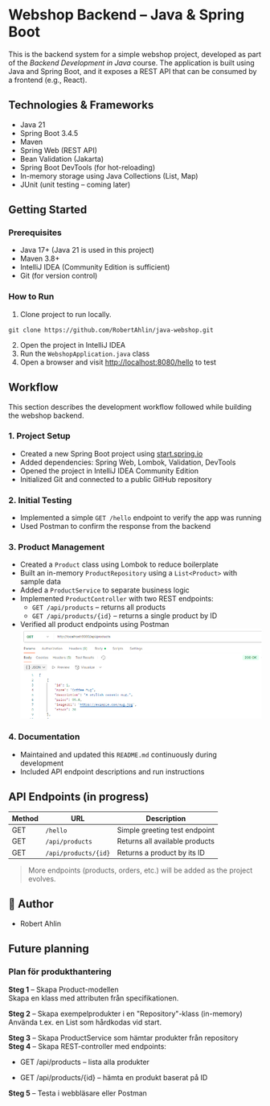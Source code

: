 # Webshop Backend – Java & Spring Boot

This is the backend system for a simple webshop project, developed as part of the *Backend Development in Java* course. The application is built using Java and Spring Boot, and it exposes a REST API that can be consumed by a frontend (e.g., React).

## Technologies & Frameworks

- Java 21
- Spring Boot 3.4.5
- Maven
- Spring Web (REST API)
- Bean Validation (Jakarta)
- Spring Boot DevTools (for hot-reloading)
- In-memory storage using Java Collections (List, Map)
- JUnit (unit testing – coming later)

## Getting Started

### Prerequisites

- Java 17+ (Java 21 is used in this project)
- Maven 3.8+
- IntelliJ IDEA (Community Edition is sufficient)
- Git (for version control)

### How to Run

1. Clone project to run locally.
```
git clone https://github.com/RobertAhlin/java-webshop.git
```
2. Open the project in IntelliJ IDEA
3. Run the `WebshopApplication.java` class
4. Open a browser and visit [http://localhost:8080/hello](http://localhost:8080/hello) to test

## Workflow

This section describes the development workflow followed while building the webshop backend.

### 1. Project Setup
- Created a new Spring Boot project using [start.spring.io](https://start.spring.io)
- Added dependencies: Spring Web, Lombok, Validation, DevTools
- Opened the project in IntelliJ IDEA Community Edition
- Initialized Git and connected to a public GitHub repository

### 2. Initial Testing
- Implemented a simple `GET /hello` endpoint to verify the app was running
- Used Postman to confirm the response from the backend

### 3. Product Management
- Created a `Product` class using Lombok to reduce boilerplate
- Built an in-memory `ProductRepository` using a `List<Product>` with sample data
- Added a `ProductService` to separate business logic
- Implemented `ProductController` with two REST endpoints:
    - `GET /api/products` – returns all products
    - `GET /api/products/{id}` – returns a single product by ID
- Verified all product endpoints using Postman
![postman test products API](readmefiles/postman-products-01.png)

### 4. Documentation
- Maintained and updated this `README.md` continuously during development
- Included API endpoint descriptions and run instructions



## API Endpoints (in progress)

| Method | URL        | Description                    |
|--------|------------|--------------------------------|
| GET    | `/hello`   | Simple greeting test endpoint  |
| GET    | `/api/products`        | Returns all available products      |
| GET    | `/api/products/{id}`   | Returns a product by its ID         |

> More endpoints (products, orders, etc.) will be added as the project evolves.

## 👤 Author

- Robert Ahlin
## Future planning

### Plan för produkthantering    
**Steg 1** – Skapa Product-modellen  
Skapa en klass med attributen från specifikationen.  

**Steg 2** – Skapa exempelprodukter i en "Repository"-klass (in-memory)  
Använda t.ex. en List<Product> som hårdkodas vid start.  

**Steg 3** – Skapa ProductService som hämtar produkter från repository  
**Steg 4** – Skapa REST-controller med endpoints:  
- GET /api/products – lista alla produkter  

- GET /api/products/{id} – hämta en produkt baserat på ID  

**Steg 5** – Testa i webbläsare eller Postman